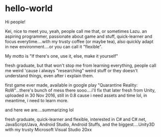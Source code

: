 # hello-world

Hi people!

Kei, nice to meet you, yeah, people call me that, or sometimes Lazu. 
an aspiring programmer, passionate about game and stuff, quick-learner and focus everytime....with my trusty coffee (or maybe tea), also quickly adapt in new environment....or you can call it "flexible".

My motto is "If there's one, use it, else, make it yourself"

fresh graduate, but that won't stop me from learning everything, people call me weird 'cause i always "researching" weird stuff or they doesn't understand things, even after i explain them.

first game ever made, available in google play "Quarantine Reality: RoW"...there's bunch of mess there sooo....i'll fix that later
fresh from Unity, uploaded in 30 Nov 2016, still in 0.8 cause i need assets and time lol, in meantime, i need to learn more.

and here we are....summarizing lol

fresh graduate, quick-learner and flexible, interested in C# and C#.net, JavaScript/Java, Android Studio, Android Stuffs, and the biggest....Unity3D with my trusty Microsoft Visual Studio 20xx
